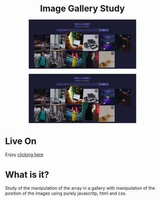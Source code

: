 <h1 align="center">Image Gallery Study</h1>
<p align="center">
  <img src="./src/assets/photo1.png" width="350">
</p>

<p align="center">
  <img src="./src/assets/photo2.png" width="350">
</p>

# Live On

Enjoy [clicking here](https://gallery-manipulation.netlify.app/)

# What is it?

Study of the manipulation of the array in a gallery with manipulation of the position of the images using purely javascritp, html and css.
